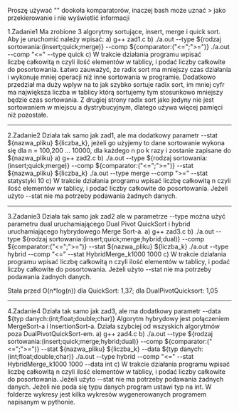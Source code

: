 Proszę używać "" dookoła komparatorów, inaczej bash może uznać > jako przekierowanie i nie wyświetlić informacji


1.Zadanie1
Ma zrobione 3 algorytmy sortujące, insert, merge i quick sort. Aby je uruchomić należy wpisać:
a) g++ zad1.c 
b) ./a.out --type ${rodzaj sortowania:(insert;quick;merge)} --comp ${comparator:("<=";">=")}
   ./a.out --comp "<=" --type quick
c) W trakcie działania programu wpisać liczbę całkowitą n czyli ilość elementów w tablicy, i podać liczby całkowite do posortowania.
Łatwo zauważyć, że radix sort ma mniejszy czas działania i wykonuje mniej operacji niż inne sortowania w programie. Dodatkowo przedział ma duży wplyw na to jak szybko sortuje radix sort, im mniej cyfr ma największa liczba w tablicy którą sortujemy tym stosunkowo mniejszy będzie czas sortowania.
Z drugiej strony radix sort jako jedyny nie jest sortowaniem w miejscu a dystrybucyjnym, dlatego używa więcej pamięci niż pozostałe.
_______________________________________________________

2.Zadanie2
Działa tak samo jak zad1, ale ma dodatkowy parametr --stat ${nazwa_pliku} ${liczba_k}, jeżeli go użyjemy to dane sortowanie wykona się dla n = 100,200 ... 10000, dla każdego n po k razy i zostanie zapisane do ${nazwa_pliku}
a) g++ zad2.c 
b) ./a.out --type ${rodzaj sortowania:(insert;quick;merge)} --comp ${comparator:("<=";">=")} --stat ${nazwa_pliku} ${liczba_k}
    ./a.out --type merge --comp ">=" --stat statystyki 10
c) W trakcie działania programu wpisać liczbę całkowitą n czyli ilość elementów w tablicy, i podać liczby całkowite do posortowania. Jeżeli użyto --stat nie ma potrzeby podawania żadnych danych.

_______________________________________________________

3.Zadanie3
Działa tak samo jak zad2 ale w parametrze --type można użyć parametru dual uruchamiającego Dual Pivot QuickSort i hybrid uruchamiającego hybrydowego Merge Sort-a.
a) g++ zad3.c 
b) ./a.out --type ${rodzaj sortowania:(insert;quick;merge;hybrid;dual)} --comp ${comparator:("<=";">=")} --stat ${nazwa_pliku} ${liczba_k}
    ./a.out --type hybrid --comp "<=" --stat HybridMerge_k1000 1000
c) W trakcie działania programu wpisać liczbę całkowitą n czyli ilość elementów w tablicy, i podać liczby całkowite do posortowania. Jeżeli użyto --stat nie ma potrzeby podawania żadnych danych.

Stała przed O(n*log(n)) dla QuickSort: 1,37; dla DualPivotQuicksort: 1,05

_______________________________________________________

4.Zadanie4
Działa tak samo jak zad3, ale ma dodatkowy parametr --data ${typ danych:(int;float;double;char)}
Algorytm hybrydowy jest połączeniem MergeSort-a i InsertionSort-a. Działa szybciej od wszyskich algorytmów poza DualPivotQuickSort-em.
a) g++ zad4.c 
b) ./a.out --type ${rodzaj sortowania:(insert;quick;merge;hybrid;dual)} --comp ${comparator:("<=";">=")} --stat ${nazwa_pliku} ${liczba_k} --data ${typ danych:(int;float;double;char)}
    ./a.out --type hybrid --comp "<=" --stat HybridMerge_k1000 1000 --data int
c) W trakcie działania programu wpisać liczbę całkowitą n czyli ilość elementów w tablicy, i podać liczby całkowite do posortowania. Jeżeli użyto --stat nie ma potrzeby podawania żadnych danych. Jeżeli nie poda się typu danych program ustawi typ na int.
W folderze wykresy jest kilka wykresów wygenerowanych programem napisanym w pythonie.

